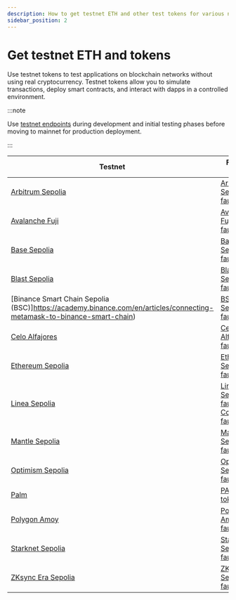 ```yaml
---
description: How to get testnet ETH and other test tokens for various networks.
sidebar_position: 2
---
```


# Get testnet ETH and tokens

Use testnet tokens to test applications on blockchain networks without using real cryptocurrency. 
Testnet tokens allow you to simulate transactions, deploy smart contracts, and interact with dapps in a controlled environment.

:::note

Use [testnet endpoints](../get-started/endpoints.md) during development and initial testing phases before moving to mainnet for production deployment. 

:::


| Testnet     | Faucet URL        | Bridge URL                    |                             
|-------------|-------------------|-------------------------------|
| [Arbitrum Sepolia](https://docs.arbitrum.io/launch-orbit-chain/how-tos/add-orbit-chain-to-bridge-ui)| [Arbitrum Sepolia faucet](https://faucet.quicknode.com/arbitrum/sepolia)| [Arbitrum bridge](https://bridge.arbitrum.io/)|
| [Avalanche Fuji](https://docs.avax.network/build/tutorials/platform/fuji-workflow)| [Avalanche Fuji faucet](https://faucet.avax.network)| [Avalanche bridge](https://bridge.avax.network/)|
| [Base Sepolia](https://docs.base.org/docs/using-base/)| [Base Sepolia faucet](https://faucet.quicknode.com/base/sepolia)| [Base bridge](https://bridge.base.org/deposit)|
| [Blast Sepolia](https://docs.blast.io/using-blast)| [Blast Sepolia faucet](https://faucet.quicknode.com/blast/sepolia)|     |
| [Binance Smart Chain Sepolia (BSC)]https://academy.binance.com/en/articles/connecting-metamask-to-binance-smart-chain)| [BSC Sepolia faucet](https://www.bnbchain.org/en/testnet-faucet)| [BSC bridge](https://testnet.bscscan.com/bridge)|
| [Celo Alfajores](https://docs.celo.org/getting-started/alfajores-testnet)| [Celo Alfajores faucet](https://faucet.celo.org/alfajores)| [Celo bridge](https://docs.celo.org/protocol/bridge#token-bridges)|
| [Ethereum Sepolia](https://docs.blast.io/building/bridges/testnet)| [Ethereum Sepolia faucet](https://faucet.quicknode.com/ethereum/sepolia)| [Sepolia bridge](https://docs.blast.io/building/bridges/testnet)|
| [Linea Sepolia](https://support.linea.build/getting-started/how-to-get-linea-goerli-testnet-eth)| [Linea Sepolia faucet](https://www.infura.io/faucet/linea) or [Covalent faucet](https://goldrush.dev/faucet/)| [Linea bridge](https://bridge.linea.build)|
| [Mantle Sepolia](https://docs.mantle.xyz/network/for-devs/developing-on-mantle#connecting-to-mantle-testnet)| [Mantle Sepolia faucet](https://faucet.sepolia.mantle.xyz) |[Mantle bridge](https://bridge.sepolia.mantle.xyz)| 
| [Optimism Sepolia](https://community.optimism.io/docs/developers/tutorials.html)| [Optimism Sepolia faucet](https://faucet.quicknode.com/optimism/sepolia)| [Optimism bridge](https://app.optimism.io/bridge)| 
| [Palm](https://docs.palm.io/get-started/connect/testnet)| [PALM token](https://docs.palm.io/get-started/tokens)| [Token bridge](https://app.palm.io/bridge)|
| [Polygon Amoy](https://docs.polygon.technology/tools/wallets/metamask/add-polygon-network/)| [Polygon Amoy faucet](https://faucet.polygon.technology)| [Polygon bridge](https://bridge.polygon.technology/)| 
| [Starknet Sepolia](https://www.starknet.io/blog/getting-started-using-starknet-setting-up-a-starknet-wallet/)| [Starknet Sepolia faucet](https://starknet-faucet.vercel.app)| [Starknet bridge (StarkGate)](https://starkgate.starknet.io)|
| [ZKsync Era Sepolia](https://docs.zksync.io/ecosystem/network-faucets)| [ZKsync Sepolia faucet](https://portal.zksync.io/bridge/?network=sepolia)| [ZKsync bridge](https://www.zkbridge.com/)| 

